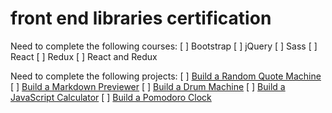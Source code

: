 # front end libraries certification
Need to complete the following courses:
[ ] Bootstrap
[ ] jQuery
[ ] Sass
[ ] React
[ ] Redux
[ ] React and Redux

Need to complete the following projects:
[ ] [Build a Random Quote Machine](#)
[ ] [Build a Markdown Previewer](#)
[ ] [Build a Drum Machine](#)
[ ] [Build a JavaScript Calculator](#)
[ ] [Build a Pomodoro Clock](#)